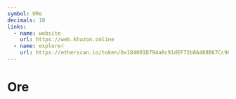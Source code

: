```yaml
---
symbol: ORe
decimals: 18
links:
  - name: website
    url: https://web.khazon.online
  - name: explorer
    url: https://etherscan.io/token/0x184001D794a8c91dEF72b8A488B67Cc907D4e5be
---
```


# Ore

